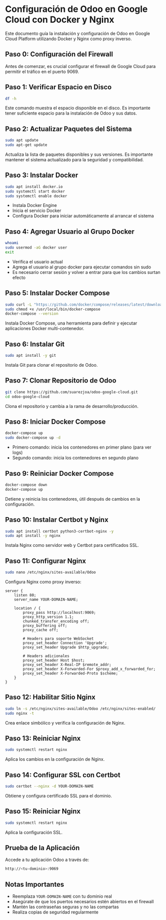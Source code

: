 # Configuración de Odoo en Google Cloud con Docker y Nginx

Este documento guía la instalación y configuración de Odoo en Google Cloud Platform utilizando Docker y Nginx como proxy inverso.

## Paso 0: Configuración del Firewall
Antes de comenzar, es crucial configurar el firewall de Google Cloud para permitir el tráfico en el puerto 9069.


## Paso 1: Verificar Espacio en Disco
```bash
df -h
```
Este comando muestra el espacio disponible en el disco. Es importante tener suficiente espacio para la instalación de Odoo y sus datos.

## Paso 2: Actualizar Paquetes del Sistema
```bash
sudo apt update
sudo apt-get update
```
Actualiza la lista de paquetes disponibles y sus versiones. Es importante mantener el sistema actualizado para la seguridad y compatibilidad.

## Paso 3: Instalar Docker
```bash
sudo apt install docker.io
sudo systemctl start docker
sudo systemctl enable docker
```
- Instala Docker Engine
- Inicia el servicio Docker
- Configura Docker para iniciar automáticamente al arrancar el sistema

## Paso 4: Agregar Usuario al Grupo Docker
```bash
whoami
sudo usermod -aG docker user
exit
```
- Verifica el usuario actual
- Agrega el usuario al grupo docker para ejecutar comandos sin sudo
- Es necesario cerrar sesión y volver a entrar para que los cambios surtan efecto

## Paso 5: Instalar Docker Compose
```bash
sudo curl -L "https://github.com/docker/compose/releases/latest/download/docker-compose-$(uname -s)-$(uname -m)" -o /usr/local/bin/docker-compose
sudo chmod +x /usr/local/bin/docker-compose
docker-compose --version
```
Instala Docker Compose, una herramienta para definir y ejecutar aplicaciones Docker multi-contenedor.

## Paso 6: Instalar Git
```bash
sudo apt install -y git
```
Instala Git para clonar el repositorio de Odoo.

## Paso 7: Clonar Repositorio de Odoo
```bash
git clone https://github.com/suarezjoa/odoo-google-cloud.git
cd odoo-google-cloud
```
Clona el repositorio y cambia a la rama de desarrollo/producción.

## Paso 8: Iniciar Docker Compose
```bash
docker-compose up
sudo docker-compose up -d
```
- Primero comando: inicia los contenedores en primer plano (para ver logs)
- Segundo comando: inicia los contenedores en segundo plano

## Paso 9: Reiniciar Docker Compose
```bash
docker-compose down
docker-compose up
```
Detiene y reinicia los contenedores, útil después de cambios en la configuración.


## Paso 10: Instalar Certbot y Nginx
```bash
sudo apt install certbot python3-certbot-nginx -y
sudo apt install -y nginx
```
Instala Nginx como servidor web y Certbot para certificados SSL.

## Paso 11: Configurar Nginx
```bash
sudo nano /etc/nginx/sites-available/Odoo
```
Configura Nginx como proxy inverso:
```nginx
server {
    listen 80;
    server_name YOUR-DOMAIN-NAME;

    location / {
        proxy_pass http://localhost:9069;
        proxy_http_version 1.1;
        chunked_transfer_encoding off;
        proxy_buffering off;
        proxy_cache off;

        # Headers para soporte WebSocket
        proxy_set_header Connection 'Upgrade';
        proxy_set_header Upgrade $http_upgrade;

        # Headers adicionales
        proxy_set_header Host $host;
        proxy_set_header X-Real-IP $remote_addr;
        proxy_set_header X-Forwarded-For $proxy_add_x_forwarded_for;
        proxy_set_header X-Forwarded-Proto $scheme;
    }
}
```

## Paso 12: Habilitar Sitio Nginx
```bash
sudo ln -s /etc/nginx/sites-available/Odoo /etc/nginx/sites-enabled/
sudo nginx -t
```
Crea enlace simbólico y verifica la configuración de Nginx.

## Paso 13: Reiniciar Nginx
```bash
sudo systemctl restart nginx
```
Aplica los cambios en la configuración de Nginx.

## Paso 14: Configurar SSL con Certbot
```bash
sudo certbot --nginx -d YOUR-DOMAIN-NAME
```
Obtiene y configura certificado SSL para el dominio.

## Paso 15: Reiniciar Nginx
```bash
sudo systemctl restart nginx
```
Aplica la configuración SSL.

## Prueba de la Aplicación
Accede a tu aplicación Odoo a través de:
```bash
http://<tu-dominio>:9069
```

## Notas Importantes
- Reemplaza `YOUR-DOMAIN-NAME` con tu dominio real
- Asegúrate de que los puertos necesarios estén abiertos en el firewall
- Mantén las contraseñas seguras y no las compartas
- Realiza copias de seguridad regularmente

